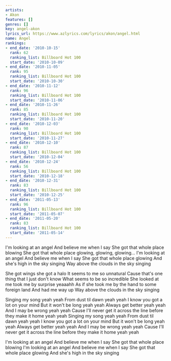 ```yaml
---
artists:
- Akon
features: []
genres: []
key: angel-akon
lyrics_url: https://www.azlyrics.com/lyrics/akon/angel.html
name: Angel
rankings:
- end_date: '2010-10-15'
  rank: 62
  ranking_list: Billboard Hot 100
  start_date: '2010-10-09'
- end_date: '2010-11-05'
  rank: 95
  ranking_list: Billboard Hot 100
  start_date: '2010-10-30'
- end_date: '2010-11-12'
  rank: 96
  ranking_list: Billboard Hot 100
  start_date: '2010-11-06'
- end_date: '2010-11-26'
  rank: 85
  ranking_list: Billboard Hot 100
  start_date: '2010-11-20'
- end_date: '2010-12-03'
  rank: 90
  ranking_list: Billboard Hot 100
  start_date: '2010-11-27'
- end_date: '2010-12-10'
  rank: 87
  ranking_list: Billboard Hot 100
  start_date: '2010-12-04'
- end_date: '2010-12-24'
  rank: 56
  ranking_list: Billboard Hot 100
  start_date: '2010-12-18'
- end_date: '2010-12-31'
  rank: 83
  ranking_list: Billboard Hot 100
  start_date: '2010-12-25'
- end_date: '2011-05-13'
  rank: 96
  ranking_list: Billboard Hot 100
  start_date: '2011-05-07'
- end_date: '2011-05-20'
  rank: 83
  ranking_list: Billboard Hot 100
  start_date: '2011-05-14'
---
```


I'm looking at an angel
And believe me when I say
She got that whole place blowing 
She got that whole place glowing, glowing, glowing...
I'm looking at an angel
And believe me when I say
She got that whole place glowing 
And she's high in the sky singing
Way above the clouds in the sky singing 

She got wings she got a halo
It seems to me so unnatural
Cause that's one thing that I just don't know
What seems to be so incredible
She looked at me took me by surprise yeaaahh
As if she took me by the hand to some foreign land
And had me way up
Way above the clouds in the sky singing 

Singing my song yeah yeah
From dust til dawn yeah yeah
I know you got a lot on your mind
But it won't be long yeah yeah
Always get better yeah yeah
And I may be wrong yeah yeah
Cause I'll never get it across the line before they make it home yeah yeah
Singing my song yeah yeah
From dust til dawn yeah yeah
I know you got a lot on your mind
But it won't be long yeah yeah
Always get better yeah yeah
And I may be wrong yeah yeah
Cause I'll never get it across the line before they make it home yeah yeah

I'm looking at an angel
And believe me when I say
She got that whole place blowing 
I'm looking at an angel
And believe me when I say
She got that whole place glowing 
And she's high in the sky singing



